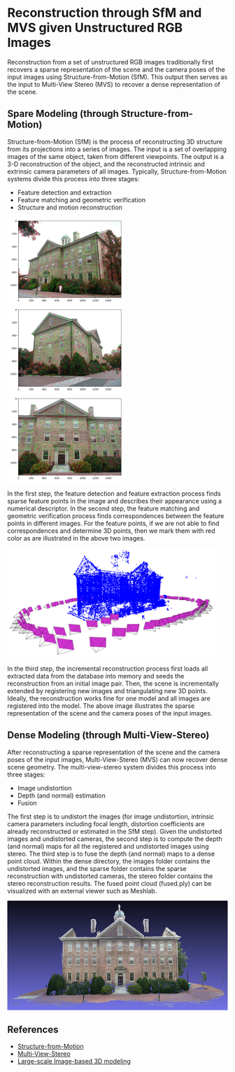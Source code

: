 # Reconstruction through SfM and MVS given Unstructured RGB Images
Reconstruction from a set of unstructured RGB images traditionally first recovers a sparse representation of the scene and the camera poses of the input images using Structure-from-Motion (SfM). This output then serves as the input to Multi-View Stereo (MVS) to recover a dense representation of the scene.
## Spare Modeling (through Structure-from-Motion)
Structure-from-Motion (SfM) is the process of reconstructing 3D structure from its projections into a series of images. The input is a set of overlapping images of the same object, taken from different viewpoints. The output is a 3-D reconstruction of the object, and the reconstructed intrinsic and extrinsic camera parameters of all images. Typically, Structure-from-Motion systems divide this process into three stages:
* Feature detection and extraction
* Feature matching and geometric verification
* Structure and motion reconstruction

<img src="pics/80.png" height=200px />
<img src="pics/90.png" height=200px />
<img src="pics/70.png" height=200px />

In the first step, the feature detection and feature extraction process finds sparse feature points in the image and describes their appearance using a numerical descriptor. In the second step, the feature matching and geometric verification process finds correspondences between the feature points in different images. For the feature points, if we are not able to find correspondences and determine 3D points, then we mark them with red color as are illustrated in the above two images.

<img src="pics/recon1.png" height=250px />

In the third step, the incremental reconstruction process first loads all extracted data from the database into memory and seeds the reconstruction from an initial image pair. Then, the scene is incrementally extended by registering new images and triangulating new 3D points. Ideally, the reconstruction works fine for one model and all images are registered into the model. The above image illustrates the sparse representation of the scene and the camera poses of the input images.

## Dense Modeling (through Multi-View-Stereo)
After reconstructing a sparse representation of the scene and the camera poses of the input images, Multi-View-Stereo (MVS) can now recover dense scene geometry. The multi-view-stereo system divides this process into three stages:
* Image undistortion
* Depth (and normal) estimation
* Fusion

The first step is to undistort the images (for image undistortion, intrinsic camera parameters including focal length, distortion coefficients are already reconstructed or estimated in the SfM step). Given the undistorted images and undistorted cameras, the second step is to compute the depth (and normal) maps for all the registered and undistorted images using stereo. The third step is to fuse the depth (and normal) maps to a dense point cloud. Within the dense directory, the images folder contains the undistorted images, and the sparse folder contains the sparse reconstruction with undistorted cameras, the stereo folder contains the stereo reconstruction results. The fused point cloud (fused.ply) can be visualized with an external viewer such as Meshlab.

<img src="pics/recon2.png" height=250px />

## References
* [Structure-from-Motion](https://demuc.de/papers/schoenberger2016sfm.pdf)
* [Multi-View-Stereo](https://demuc.de/papers/schoenberger2016mvs.pdf)
* [Large-scale Image-based 3D modeling](https://demuc.de/tutorials/cvpr2017/)